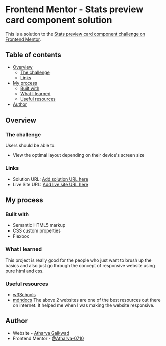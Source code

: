 # Frontend Mentor - Stats preview card component solution

This is a solution to the [Stats preview card component challenge on Frontend Mentor](https://www.frontendmentor.io/challenges/stats-preview-card-component-8JqbgoU62). 

## Table of contents

- [Overview](#overview)
  - [The challenge](#the-challenge)
  - [Links](#links)
- [My process](#my-process)
  - [Built with](#built-with)
  - [What I learned](#what-i-learned)
  - [Useful resources](#useful-resources)
- [Author](#author)

## Overview

### The challenge

Users should be able to:

- View the optimal layout depending on their device's screen size


### Links

- Solution URL: [Add solution URL here](https://your-solution-url.com)
- Live Site URL: [Add live site URL here](https://your-live-site-url.com)

## My process

### Built with

- Semantic HTML5 markup
- CSS custom properties
- Flexbox


### What I learned

This project is really good for the people who just want to brush up the basics and also just go through the concept of responsive website using pure html and css.


### Useful resources

- [w3Schools](https://www.w3schools.com/) 
- [mdndocs](https://developer.mozilla.org/en-US/) 
The above 2 websites are one of the best resources out there on internet. It helped me when I was making the website responsive.


## Author

- Website - [Atharva Gaikwad](https://www.your-site.com)
- Frontend Mentor - [@Atharva-0710](https://www.frontendmentor.io/profile/Atharva-0710)


